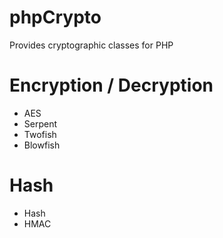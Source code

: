 # phpCrypto
Provides cryptographic classes for PHP

# Encryption / Decryption
- AES
- Serpent
- Twofish
- Blowfish

# Hash
- Hash
- HMAC
